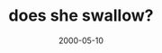 ---
layout: base.njk
title : 'does she swallow?' 
view_title : 'does she swallow?' 
year : '2000' 
date : '2000-05-10' 
img_file : '/drawing/doesshesw.png' 
html_file : 'doesshesw' 
next_html : 'doyoulike.html' 
year_order : '293' 
permalink : "title/{{html_file}}.html"
---